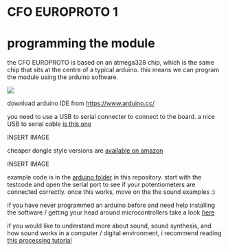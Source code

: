 # CFO EUROPROTO 1
# programming the module
 
the CFO EUROPROTO is based on an atmega328 chip, which is the same chip that sits at the centre of a typical arduino. this means we can program the module using the arduino software.

![](/pics/Atmel-MCU-ATmega328-and-the-Arduino-pin-out.png)

download arduino IDE from https://www.arduino.cc/

you need to use a USB to serial connecter to connect to the board. a nice USB to serial cable [is this one](https://eu.mouser.com/ProductDetail/FTDI/TTL-234X-5V?qs=sGAEpiMZZMve4%2FbfQkoj%252BHKRsWEfBN5HUqn9pYz616g%3D)

INSERT IMAGE

cheaper dongle style versions are [available on amazon](https://www.amazon.de/Adapter-FT232RL-Arduino-Christians-Technikshop/dp/B0178HVEH0/ref=pd_sbs_147_3/257-0929842-9837212?_encoding=UTF8&pd_rd_i=B0178HVEH0&pd_rd_r=15a07e5a-6d58-11e9-bd12-7dbd624bdfef&pd_rd_w=kramz&pd_rd_wg=jAAss&pf_rd_p=74d946ea-18de-4443-bed6-d8837f922070&pf_rd_r=FF938E6AVQXE9MZTNBNK&psc=1&refRID=FF938E6AVQXE9MZTNBNK)

INSERT IMAGE

example code is in the [arduino folder](../arduino) in this repository. start with the testcode and open the serial port to see if your potentiometers are connected correctly. once this works, move on the the sound examples :)

if you have never programmed an arduino before and need help installing the software / getting your head around microcontrollers take a look [here](https://www.arduino.cc/en/Guide/HomePage)

if you would like to understand more about sound, sound synthesis, and how sound works in a computer / digital environment, i recommend reading [this processing tutorial](https://processing.org/tutorials/sound/)